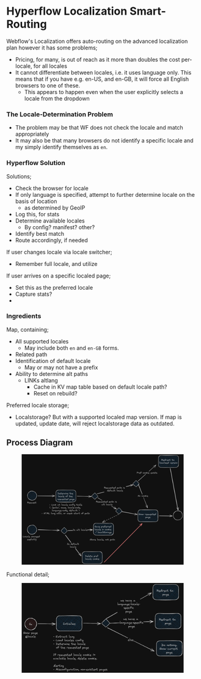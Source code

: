# Hyperflow Localization Smart-Routing

Webflow's Localization offers auto-routing on the advanced localization plan however it has some problems;

* Pricing, for many, is out of reach as it more than doubles the cost per-locale, for all locales&#x20;
* It cannot differentiate between locales, i.e. it uses language only. This means that if you have e.g. en-US, and en-GB, it will force all English browsers to one of these.
  * This appears to happen even when the user explicitly selects a locale from the dropdown

### The Locale-Determination Problem

* The problem may be that WF does not check the locale and match appropriately
* It may also be that many browsers do not identify a specific locale and my simply identify themselves as `en`.&#x20;

### Hyperflow Solution

Solutions;

* Check the browser for locale
* If only language is specified, attempt to further determine locale on the basis of location&#x20;
  * as determined by GeoIP
* Log this, for stats
* Determine available locales
  * By config? manifest? other?&#x20;
* Identify best match
* Route accordingly, if needed

If user changes locale via locale switcher;

* Remember full locale, and utilize

If user arrives on a specific localed page;

* Set this as the preferred locale&#x20;
* Capture stats?&#x20;
*

### Ingredients

Map, containing;

* All supported locales
  * May include both `en` and `en-GB` forms.&#x20;
* Related path&#x20;
* Identification of default locale&#x20;
  * May or may not have a prefix&#x20;
* Ability to determine alt paths
  * LINKs altlang&#x20;
    * Cache in KV map table based on default locale path?&#x20;
    * Reset on rebuild?&#x20;

Preferred locale storage;&#x20;

* Localstorage? But with a supported localed map version. If map is updated, update date, will reject localstorage data as outdated.&#x20;

## Process Diagram

<figure><img src="../../.gitbook/assets/image (2) (1).png" alt=""><figcaption></figcaption></figure>

Functional detail;&#x20;

<figure><img src="../../.gitbook/assets/image (1) (1) (1).png" alt=""><figcaption></figcaption></figure>

